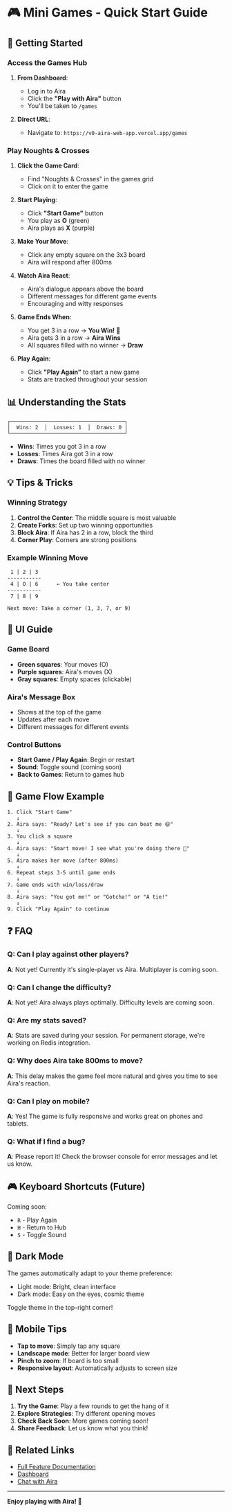 # 🎮 Mini Games - Quick Start Guide

## 🚀 Getting Started

### Access the Games Hub

1. **From Dashboard**:
   - Log in to Aira
   - Click the **"Play with Aira"** button
   - You'll be taken to `/games`

2. **Direct URL**:
   - Navigate to: `https://v0-aira-web-app.vercel.app/games`

### Play Noughts & Crosses

1. **Click the Game Card**:
   - Find "Noughts & Crosses" in the games grid
   - Click on it to enter the game

2. **Start Playing**:
   - Click **"Start Game"** button
   - You play as **O** (green)
   - Aira plays as **X** (purple)

3. **Make Your Move**:
   - Click any empty square on the 3x3 board
   - Aira will respond after 800ms

4. **Watch Aira React**:
   - Aira's dialogue appears above the board
   - Different messages for different game events
   - Encouraging and witty responses

5. **Game Ends When**:
   - You get 3 in a row → **You Win!** 🎉
   - Aira gets 3 in a row → **Aira Wins**
   - All squares filled with no winner → **Draw**

6. **Play Again**:
   - Click **"Play Again"** to start a new game
   - Stats are tracked throughout your session

## 📊 Understanding the Stats

```
┌─────────────────────────────────────┐
│  Wins: 2  │  Losses: 1  │  Draws: 0 │
└─────────────────────────────────────┘
```

- **Wins**: Times you got 3 in a row
- **Losses**: Times Aira got 3 in a row
- **Draws**: Times the board filled with no winner

## 💡 Tips & Tricks

### Winning Strategy

1. **Control the Center**: The middle square is most valuable
2. **Create Forks**: Set up two winning opportunities
3. **Block Aira**: If Aira has 2 in a row, block the third
4. **Corner Play**: Corners are strong positions

### Example Winning Move

```
 1 | 2 | 3
-----------
 4 | O | 6      ← You take center
-----------
 7 | 8 | 9

Next move: Take a corner (1, 3, 7, or 9)
```

## 🎨 UI Guide

### Game Board
- **Green squares**: Your moves (O)
- **Purple squares**: Aira's moves (X)
- **Gray squares**: Empty spaces (clickable)

### Aira's Message Box
- Shows at the top of the game
- Updates after each move
- Different messages for different events

### Control Buttons
- **Start Game / Play Again**: Begin or restart
- **Sound**: Toggle sound (coming soon)
- **Back to Games**: Return to games hub

## 🔄 Game Flow Example

```
1. Click "Start Game"
   ↓
2. Aira says: "Ready? Let's see if you can beat me 😄"
   ↓
3. You click a square
   ↓
4. Aira says: "Smart move! I see what you're doing there 👀"
   ↓
5. Aira makes her move (after 800ms)
   ↓
6. Repeat steps 3-5 until game ends
   ↓
7. Game ends with win/loss/draw
   ↓
8. Aira says: "You got me!" or "Gotcha!" or "A tie!"
   ↓
9. Click "Play Again" to continue
```

## ❓ FAQ

### Q: Can I play against other players?
**A**: Not yet! Currently it's single-player vs Aira. Multiplayer is coming soon.

### Q: Can I change the difficulty?
**A**: Not yet! Aira always plays optimally. Difficulty levels are coming soon.

### Q: Are my stats saved?
**A**: Stats are saved during your session. For permanent storage, we're working on Redis integration.

### Q: Why does Aira take 800ms to move?
**A**: This delay makes the game feel more natural and gives you time to see Aira's reaction.

### Q: Can I play on mobile?
**A**: Yes! The game is fully responsive and works great on phones and tablets.

### Q: What if I find a bug?
**A**: Please report it! Check the browser console for error messages and let us know.

## 🎮 Keyboard Shortcuts (Future)

Coming soon:
- `R` - Play Again
- `H` - Return to Hub
- `S` - Toggle Sound

## 🌙 Dark Mode

The games automatically adapt to your theme preference:
- Light mode: Bright, clean interface
- Dark mode: Easy on the eyes, cosmic theme

Toggle theme in the top-right corner!

## 📱 Mobile Tips

- **Tap to move**: Simply tap any square
- **Landscape mode**: Better for larger board view
- **Pinch to zoom**: If board is too small
- **Responsive layout**: Automatically adjusts to screen size

## 🎯 Next Steps

1. **Try the Game**: Play a few rounds to get the hang of it
2. **Explore Strategies**: Try different opening moves
3. **Check Back Soon**: More games coming soon!
4. **Share Feedback**: Let us know what you think!

## 🔗 Related Links

- [Full Feature Documentation](./MINI_GAMES_FEATURE.md)
- [Dashboard](https://v0-aira-web-app.vercel.app/dashboard)
- [Chat with Aira](https://v0-aira-web-app.vercel.app/chat)

---

**Enjoy playing with Aira! 💚**

